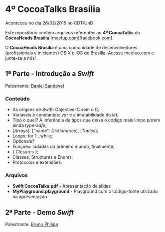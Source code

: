 # 4º CocoaTalks Brasília

Aconteceu no dia 26/02/2015 no CDT/UnB

Este repositório contém arquivos referentes ao **4º CocoaTalks** do **CocoaHeads Brasília** [[meetup.com](http://www.meetup.com/CocoaHeads-Brasilia/)][[facebook.com](https://www.facebook.com/groups/CocoaHeadsBrasilia/)].

O **CocoaHeads Brasília** é uma comunidade de desenvolvedores (profissionais e iniciantes) OS X e iOS de Brasília. Acesse meetup.com e junte-se a nós!

## 1ª Parte - Introdução a *Swift*

Palestrante: [Daniel Sandoval](https://github.com/sandoval)

### Conteúdo

* As origens de *Swift*: Objective-C sem o C;
* Variáveis e constantes: *var* e a imutabilidade do *let*;
* Tipo o que!? A inferência de tipos que deixa o código mais limpo porém ainda *type-safe*;
* [*Arrays*], ["name": *Dictionaries*], (*Tuples*);
* Loops: for 1...while;
* Optionals?
* Funções: cidadãs do primeiro mundo, finalmente;
* { Closures };
* Classes, Structures e Enums;
* Protocolos e extensões.

### Arquivos

* **Swift CocoaTalks.pdf** - Apresentação de slides
* **MyPlayground.playground** - Playground com o código-fonte utilizado na apresentação

## 2ª Parte - Demo *Swift*

Palestrante: [Bruno Philipe](https://github.com/brunophilipe)